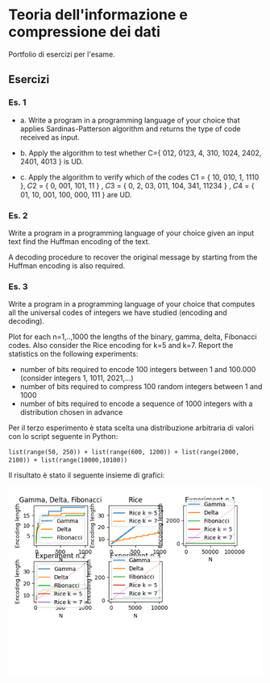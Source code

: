 # Teoria dell'informazione e compressione dei dati
Portfolio di esercizi per l'esame.

## Esercizi

### Es. 1

- a. Write a program in a programming language of your choice that applies Sardinas-Patterson algorithm and returns the type of code received as input.

- b. Apply the algorithm to test whether C={ 012, 0123, 4, 310, 1024, 2402, 2401, 4013 } is UD.

- c. Apply the algorithm to verify which of the codes C1 = { 10, 010, 1, 1110 }, 𝐶2 = { 0, 001, 101, 11 } , 𝐶3 = { 0, 2, 03, 011, 104, 341, 11234 } , 𝐶4 = { 01, 10, 001, 100, 000, 111 } are UD.

### Es. 2

Write a program in a programming language of your choice given an input text find the Huffman encoding of the text. 

A decoding procedure to recover the original message by starting from the Huffman encoding is also required.

### Es. 3

Write a program in a programming language of your choice that computes all the universal codes of integers we have studied (encoding and decoding).

Plot for each n=1,..,1000 the lengths of the binary, gamma, delta, Fibonacci codes. Also consider the Rice encoding for k=5 and k=7.
Report the statistics on the following experiments:
- number of bits required to encode 100 integers between 1 and 100.000 (consider integers 1, 1011, 2021,...)
- number of bits required to compress 100 random integers between 1 and 1000
- number of bits required to encode a sequence of 1000 integers with a distribution chosen in advance

Per il terzo esperimento è stata scelta una distribuzione arbitraria di valori con lo script seguente in Python:

    list(range(50, 250)) + list(range(600, 1200)) + list(range(2000, 2100)) + list(range(10000,10100)) 

Il risultato è stato il seguente insieme di grafici:

![alt text](https://github.com/emanuelemuzio/information-theory/blob/main/es_3_report.png?raw=true)

